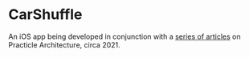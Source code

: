 # CarShuffle

An iOS app being developed in conjunction with a [series of articles](https://medium.com/tag/CarShuffle) on Practicle Architecture, circa 2021.
